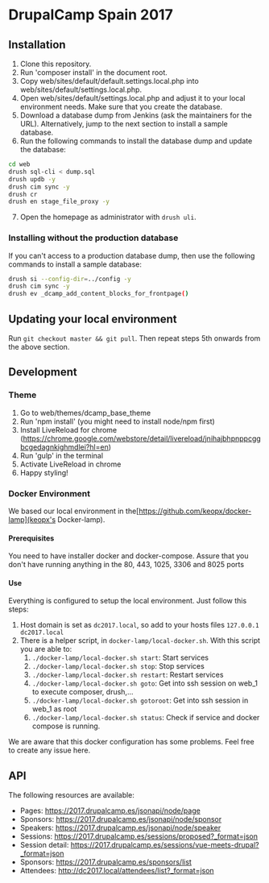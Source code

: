 # DrupalCamp Spain 2017

## Installation
1. Clone this repository.
2. Run 'composer install' in the document root.
3. Copy web/sites/default/default.settings.local.php into
   web/sites/default/settings.local.php.
4. Open web/sites/default/settings.local.php and adjust it
   to your local environment needs. Make sure that you create the database.
5. Download a database dump from Jenkins (ask the maintainers for the URL).
   Alternatively, jump to the next section to install a sample database.
6. Run the following commands to install the database dump and update the
   database:
```bash
cd web
drush sql-cli < dump.sql
drush updb -y
drush cim sync -y
drush cr
drush en stage_file_proxy -y
```
7. Open the homepage as administrator with `drush uli`.

### Installing without the production database
If you can't access to a production database dump, then use the following
commands to install a sample database:

```bash
drush si --config-dir=../config -y
drush cim sync -y
drush ev _dcamp_add_content_blocks_for_frontpage()
```

## Updating your local environment
Run `git checkout master && git pull`. Then repeat steps 5th onwards from the above section.

## Development

### Theme
1. Go to web/themes/dcamp_base_theme
1. Run 'npm install' (you might need to install node/npm first)
1. Install LiveReload for chrome (https://chrome.google.com/webstore/detail/livereload/jnihajbhpnppcggbcgedagnkighmdlei?hl=en)
1. Run 'gulp' in the terminal
1. Activate LiveReload in chrome
1. Happy styling!


### Docker Environment
We based our local environment in the[https://github.com/keopx/docker-lamp](keopx's Docker-lamp).

#### Prerequisites
You need to have installer docker and docker-compose. 
Assure that you don't have running anything in the 80, 443, 1025, 3306 and 8025 ports
#### Use
Everything is configured to setup the local environment. Just follow this steps:

1. Host domain is set as `dc2017.local`, so add to your hosts files `127.0.0.1  dc2017.local`
2. There is a helper script, in `docker-lamp/local-docker.sh`. With this script you are able to:
    1. `./docker-lamp/local-docker.sh start`: Start services
    2. `./docker-lamp/local-docker.sh stop`: Stop services
    3. `./docker-lamp/local-docker.sh restart`: Restart services
    4. `./docker-lamp/local-docker.sh goto`: Get into ssh session on web_1 to execute composer, drush,...
    5. `./docker-lamp/local-docker.sh gotoroot`: Get into ssh session in web_1 as root
    6. `./docker-lamp/local-docker.sh status`: Check if service and docker compose is running.
    
We are aware that this docker configuration has some problems. Feel free to create any issue here. 

## API
The following resources are available:

* Pages: https://2017.drupalcamp.es/jsonapi/node/page
* Sponsors: https://2017.drupalcamp.es/jsonapi/node/sponsor
* Speakers: https://2017.drupalcamp.es/jsonapi/node/speaker
* Sessions: https://2017.drupalcamp.es/sessions/proposed?_format=json
* Session detail: https://2017.drupalcamp.es/sessions/vue-meets-drupal?_format=json
* Sponsors: https://2017.drupalcamp.es/sponsors/list
* Attendees: http://dc2017.local/attendees/list?_format=json